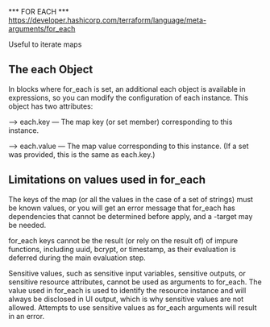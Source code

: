 *** FOR EACH ***
https://developer.hashicorp.com/terraform/language/meta-arguments/for_each

Useful to iterate maps 

The each Object
---------------
In blocks where for_each is set, an additional each object is available in expressions, so you can modify the configuration of each instance. This object has two attributes:

--> each.key — The map key (or set member) corresponding to this instance.

--> each.value — The map value corresponding to this instance. (If a set was provided, this is the same as each.key.)

Limitations on values used in for_each
--------------------------------------
The keys of the map (or all the values in the case of a set of strings) must be known values, or you will get an error message that for_each has dependencies that cannot be determined before apply, and a -target may be needed.

for_each keys cannot be the result (or rely on the result of) of impure functions, including uuid, bcrypt, or timestamp, as their evaluation is deferred during the main evaluation step.

Sensitive values, such as sensitive input variables, sensitive outputs, or sensitive resource attributes, cannot be used as arguments to for_each. The value used in for_each is used to identify the resource instance and will always be disclosed in UI output, which is why sensitive values are not allowed. Attempts to use sensitive values as for_each arguments will result in an error.